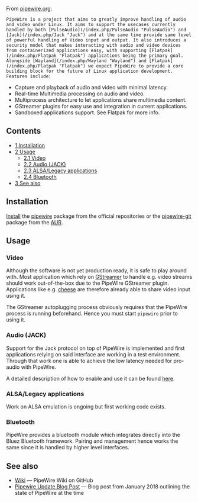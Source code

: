 From [pipewire.org](http://pipewire.org):

	PipeWire is a project that aims to greatly improve handling of audio and video under Linux. It aims to support the usecases currently handled by both [PulseAudio](/index.php/PulseAudio "PulseAudio") and [Jack](/index.php/Jack "Jack") and at the same time provide same level of powerful handling of Video input and output. It also introduces a security model that makes interacting with audio and video devices from containerized applications easy, with supporting [Flatpak](/index.php/Flatpak "Flatpak") applications being the primary goal. Alongside [Wayland](/index.php/Wayland "Wayland") and [Flatpak](/index.php/Flatpak "Flatpak") we expect PipeWire to provide a core building block for the future of Linux application development. Features include:

*   Capture and playback of audio and video with minimal latency.
*   Real-time Multimedia processing on audio and video.
*   Multiprocess architecture to let applications share multimedia content.
*   GStreamer plugins for easy use and integration in current applications.
*   Sandboxed applications support. See Flatpak for more info.

## Contents

*   [1 Installation](#Installation)
*   [2 Usage](#Usage)
    *   [2.1 Video](#Video)
    *   [2.2 Audio (JACK)](#Audio_(JACK))
    *   [2.3 ALSA/Legacy applications](#ALSA/Legacy_applications)
    *   [2.4 Bluetooth](#Bluetooth)
*   [3 See also](#See_also)

## Installation

[Install](/index.php/Install "Install") the [pipewire](https://www.archlinux.org/packages/?name=pipewire) package from the official repositories or the [pipewire-git](https://aur.archlinux.org/packages/pipewire-git/) package from the [AUR](/index.php/AUR "AUR").

## Usage

### Video

Although the software is not yet production ready, it is safe to play around with. Most application which rely on [GStreamer](/index.php/GStreamer "GStreamer") to handle e.g. video streams should work out-of-the-box due to the PipeWire GStreamer plugin. Applications like e.g. [cheese](https://www.archlinux.org/packages/?name=cheese) are therefore already able to share video input using it.

The GStreamer autoplugging process obviously requires that the PipeWire process is running beforehand. Hence you must start `pipewire` prior to using it.

### Audio (JACK)

Support for the Jack protocol on top of PipeWire is implemented and first applications relying on said interface are working in a test environment. Through that work one is able to achieve the low latency needed for pro-audio with PipeWire.

A detailed description of how to enable and use it can be found [here](https://github.com/PipeWire/pipewire/wiki/JACK).

### ALSA/Legacy applications

Work on ALSA emulation is ongoing but first working code exists.

### Bluetooth

PipeWire provides a bluetooth module which integrates directly into the Bluez Bluetooth framework. Pairing and management hence works the same since it is handled by higher level interfaces.

## See also

*   [Wiki](https://github.com/PipeWire/pipewire/wiki) — PipeWire Wiki on GitHub
*   [Pipewire Update Blog Post](https://blogs.gnome.org/uraeus/2018/01/26/an-update-on-pipewire-the-multimedia-revolution-an-update/) — Blog post from January 2018 outlining the state of PipeWire at the time